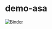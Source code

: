 # demo-asa

[![Binder](https://mybinder.org/badge_logo.svg)](https://mybinder.org/v2/gh/TatianePink/demo-asa.git/HEAD)
